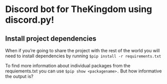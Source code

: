 # Discord bot for TheKingdom using discord.py!

## Install project dependencies

When if you’re going to share the project with the rest of the world you will need to install dependencies by running  `$pip install -r requirements.txt`

To find more information about individual packages from the requiements.txt you can use  `$pip show <packagename>.`  But how informative the output is?
